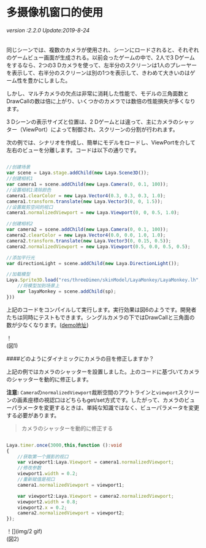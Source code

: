 # 多摄像机窗口的使用

###### *version :2.2.0   Update:2019-8-24*

同じシーンでは、複数のカメラが使用され、シーンにロードされると、それぞれのゲームビュー画面が生成される。以前会ったゲームの中で、2人で3 Dゲームをするなら、2つの3 Dカメラを使って、左半分のスクリーンは1人のプレーヤーを表示して、右半分のスクリーンは別の1つを表示して、きわめて大きいのはゲーム性を豊かにしました。

しかし、マルチカメラの欠点は非常に消耗した性能で、モデルの三角面数とDrawCallの数は倍に上がり、いくつかのカメラでは数倍の性能損失が多くなります。

3 Dシーンの表示サイズと位置は、2 Dゲームとは違って、主にカメラのシャッター（ViewPort）によって制御され、スクリーンの分割が行われます。

次の例では、シナリオを作成し、簡単にモデルをロードし、ViewPortを介して左右のビューを分離します。コードは以下の通りです。


```typescript

//创建场景
var scene = Laya.stage.addChild(new Laya.Scene3D());
//创建相机1
var camera1 = scene.addChild(new Laya.Camera(0, 0.1, 100));
//设置相机1清除颜色
camera1.clearColor = new Laya.Vector4(0.3, 0.3, 0.3, 1.0);
camera1.transform.translate(new Laya.Vector3(0, 0, 1.5));
//设置裁剪空间的视口
camera1.normalizedViewport = new Laya.Viewport(0, 0, 0.5, 1.0);

//创建相机2
var camera2 = scene.addChild(new Laya.Camera(0, 0.1, 100));
camera2.clearColor = new Laya.Vector4(0.0, 0.0, 1.0, 1.0);
camera2.transform.translate(new Laya.Vector3(0, 0.15, 0.5));
camera2.normalizedViewport = new Laya.Viewport(0.5, 0.0, 0.5, 0.5);

//添加平行光
var directionLight = scene.addChild(new Laya.DirectionLight());

//加载模型
Laya.Sprite3D.load("res/threeDimen/skinModel/LayaMonkey/LayaMonkey.lh", Laya.Handler.create(null, function(sp) {
    //将模型加到场景上
    var layaMonkey = scene.addChild(sp);
}))
```


上記のコードをコンパイルして実行します。実行効果は図6のようです。開発者たちは同時にテストもできます。シングルカメラの下ではDrawCallと三角面の数が少なくなります。([demo地址](https://layaair.ldc.layabox.com/demo2/?language=ch&category=3d&group=Camera&name=MultiCamera))

！[](img/1.png)<br/>(図1)

####どのようにダイナミックにカメラの目を修正しますか？

上記の例ではカメラのシャッターを設置しました。上のコードに基づいてカメラのシャッターを動的に修正します。

**注意:** `Camera`の`normalizedViewport`裁断空間のアウトラインと`viewport`スクリーンの画素座標の視認口はどちらもget/set方式です。したがって、カメラのビューパラメータを変更するときは、単純な知識ではなく、ビューパラメータを変更する必要があります。

>カメラのシャッターを動的に修正する


```typescript

Laya.timer.once(3000,this,function ():void 
{	
    //获取第一个摄影的视口
    var viewport1:Laya.Viewport = camera1.normalizedViewport;
    //修改参数
    viewport1.width = 0.2;
    //重新赋值是视口
    camera1.normalizedViewport = viewport1;

    var viewport2:Laya.Viewport = camera2.normalizedViewport;
    viewport2.width = 0.8;
    viewport2.x = 0.2;
    camera2.normalizedViewport = viewport2;
});
```


！[](img/2 gif)<br/>(図2)

